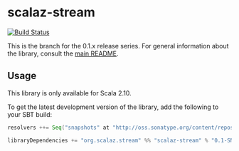 scalaz-stream
=============

[![Build Status](https://travis-ci.org/scalaz/scalaz-stream.png?branch=series/0.1.x)](http://travis-ci.org/scalaz/scalaz-stream)

This is the branch for the 0.1.x release series. For general information about the library, consult the [main README](https://github.com/scalaz/scalaz-stream#readme).

Usage
-----

This library is only available for Scala 2.10.

To get the latest development version of the library, add the following to your SBT build:

``` scala
resolvers ++= Seq("snapshots" at "http://oss.sonatype.org/content/repositories/snapshots")

libraryDependencies += "org.scalaz.stream" %% "scalaz-stream" % "0.1-SNAPSHOT"
```
